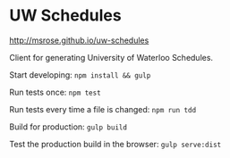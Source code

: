 # UW Schedules

http://msrose.github.io/uw-schedules

Client for generating University of Waterloo Schedules.

Start developing: `npm install && gulp`

Run tests once: `npm test`

Run tests every time a file is changed: `npm run tdd`

Build for production: `gulp build`

Test the production build in the browser: `gulp serve:dist`
